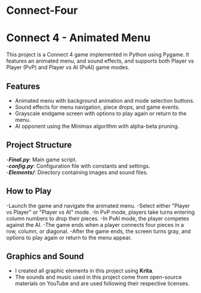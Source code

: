 # Connect-Four
# Connect 4 - Animated Menu

This project is a Connect 4 game implemented in Python using Pygame. It features an animated menu, and sound effects, and supports both Player vs Player (PvP) and Player vs AI (PvAI) game modes.

## Features

- Animated menu with background animation and mode selection buttons.
- Sound effects for menu navigation, piece drops, and game events.
- Grayscale endgame screen with options to play again or return to the menu.
- AI opponent using the Minimax algorithm with alpha-beta pruning.

## Project Structure
-***Final.py***: Main game script.</br>
-***config.py***: Configuration file with constants and settings.</br>
-***Elements/***: Directory containing images and sound files.</br>

## How to Play
-Launch the game and navigate the animated menu.
-Select either "Player vs Player" or "Player vs AI" mode.
-In PvP mode, players take turns entering column numbers to drop their pieces.
-In PvAI mode, the player competes against the AI.
-The game ends when a player connects four pieces in a row, column, or diagonal.
-After the game ends, the screen turns gray, and options to play again or return to the menu appear.

## Graphics and Sound  
- I created all graphic elements in this project using **Krita**.  
- The sounds and music used in this project come from open-source materials on YouTube and are used following their respective licenses.  

